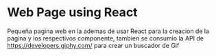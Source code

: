 # Web Page using React
Pequeña pagina web en la ademas de usar React para la creacion de la pagina y los respectivos componente, tambien se consumio la API de https://developers.giphy.com/ para crear un buscador de Gif